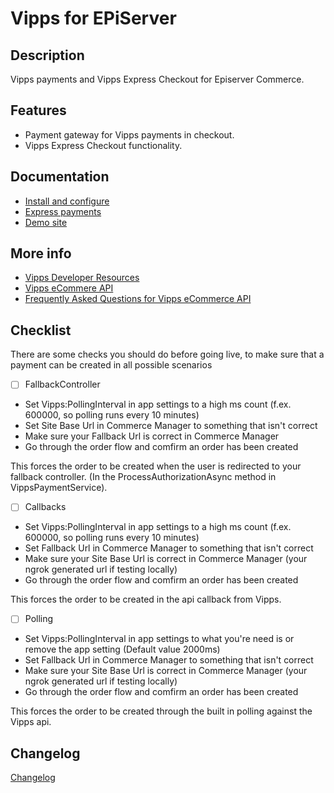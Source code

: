 # Vipps for EPiServer

## Description

Vipps payments and Vipps Express Checkout for Episerver Commerce.

## Features
 - Payment gateway for Vipps payments in checkout.
 - Vipps Express Checkout functionality.

## Documentation

 - [Install and configure](docs/CONFIGURATION.md)
 - [Express payments](docs/EXPRESS.md)
 - [Demo site](docs/DEMOSITE.md)

## More info

 - [Vipps Developer Resources](https://github.com/vippsas/vipps-developers)
 - [Vipps eCommere API](https://github.com/vippsas/vipps-ecom-api/)
 - [Frequently Asked Questions for Vipps eCommerce API](https://github.com/vippsas/vipps-ecom-api/blob/master/vipps-ecom-api-faq.md)

## Checklist

There are some checks you should do before going live, to make sure that a payment can be created in all possible scenarios

 - [ ] FallbackController
  - Set Vipps:PollingInterval in app settings to a high ms count (f.ex. 600000, so polling runs every 10 minutes)
  - Set Site Base Url in Commerce Manager to something that isn't correct
  - Make sure your Fallback Url is correct in Commerce Manager
  - Go through the order flow and comfirm an order has been created
  
  This forces the order to be created when the user is redirected to your fallback controller. (In the ProcessAuthorizationAsync method in VippsPaymentService).
  
  
 - [ ] Callbacks
  - Set Vipps:PollingInterval in app settings to a high ms count (f.ex. 600000, so polling runs every 10 minutes)
  - Set Fallback Url in Commerce Manager to something that isn't correct
  - Make sure your Site Base Url is correct in Commerce Manager (your ngrok generated url if testing locally)
  - Go through the order flow and comfirm an order has been created
  
  This forces the order to be created in the api callback from Vipps.
  
  
  - [ ] Polling
  - Set Vipps:PollingInterval in app settings to what you're need is or remove the app setting (Default value 2000ms)
  - Set Fallback Url in Commerce Manager to something that isn't correct
  - Make sure your Site Base Url is correct in Commerce Manager (your ngrok generated url if testing locally)
  - Go through the order flow and comfirm an order has been created
  
  This forces the order to be created through the built in polling against the Vipps api.

## Changelog

[Changelog](CHANGELOG.md)
